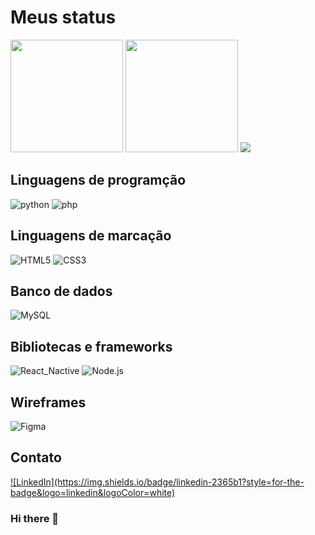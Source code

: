 # Meus status

<img height="180em" src="https://github-readme-stats.vercel.app/api?username=felipe-coletti&show_icons=true&theme=default">
<img height="180em" src="https://github-readme-stats.vercel.app/api/top-langs/?username=felipe-coletti&layout=compact&theme=default">
<img src="https://github-profile-trophy.vercel.app/?username=felipe-coletti&column=8&theme=default&no-frame=true&margin-w=3&margin-h=5"/>

## Linguagens de programção

![python]("https://img.shields.io/badge/python-3d7aab?style=for-the-badge&logo=python&logoColor=dddddd)
![php]("https://img.shields.io/badge/php-617cbe?style=for-the-badge&logo=php&logoColor=08090d)

## Linguagens de marcação

![HTML5]("https://img.shields.io/badge/html5-f16529?style=for-the-badge&logo=html5&logoColor=white)
![CSS3]("https://img.shields.io/badge/css3-2965f1?style=for-the-badge&logo=css3&logoColor=white)

## Banco de dados

![MySQL]("https://img.shields.io/badge/mysql-005f8e?style=for-the-badge&logo=mysql&logoColor=white)

## Bibliotecas e frameworks

![React_Nactive]("https://img.shields.io/badge/REACT%20NACTIVE-00a7d4?style=for-the-badge&logo=react&logoColor=white)
![Node.js]("https://img.shields.io/badge/node.js-24242c?style=for-the-badge&logo=node.js&logoColor=34454d)

## Wireframes

![Figma]("https://img.shields.io/badge/figma-F24E1E?style=for-the-badge&logo=figma&logoColor=white)

## Contato

<a href="https://www.linkedin.com/in/felipe-coletti-41a49a229">
    ![LinkedIn](https://img.shields.io/badge/linkedin-2365b1?style=for-the-badge&logo=linkedin&logoColor=white)
</a>

### Hi there 👋

<!--
**felipe-coletti/felipe-coletti** is a ✨ _special_ ✨ repository because its `README.md` (this file) appears on your GitHub profile.

Here are some ideas to get you started:

- 🔭 I’m currently working on ...
- 🌱 I’m currently learning ...
- 👯 I’m looking to collaborate on ...
- 🤔 I’m looking for help with ...
- 💬 Ask me about ...
- 📫 How to reach me: ...
- 😄 Pronouns: ...
- ⚡ Fun fact: ...
-->
